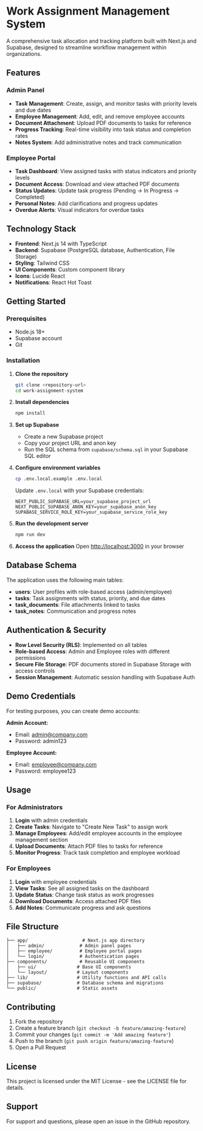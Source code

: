 # Work Assignment Management System

A comprehensive task allocation and tracking platform built with Next.js and Supabase, designed to streamline workflow management within organizations.

## Features

### Admin Panel
- **Task Management**: Create, assign, and monitor tasks with priority levels and due dates
- **Employee Management**: Add, edit, and remove employee accounts
- **Document Attachment**: Upload PDF documents to tasks for reference
- **Progress Tracking**: Real-time visibility into task status and completion rates
- **Notes System**: Add administrative notes and track communication

### Employee Portal
- **Task Dashboard**: View assigned tasks with status indicators and priority levels
- **Document Access**: Download and view attached PDF documents
- **Status Updates**: Update task progress (Pending → In Progress → Completed)
- **Personal Notes**: Add clarifications and progress updates
- **Overdue Alerts**: Visual indicators for overdue tasks

## Technology Stack

- **Frontend**: Next.js 14 with TypeScript
- **Backend**: Supabase (PostgreSQL database, Authentication, File Storage)
- **Styling**: Tailwind CSS
- **UI Components**: Custom component library
- **Icons**: Lucide React
- **Notifications**: React Hot Toast

## Getting Started

### Prerequisites
- Node.js 18+ 
- Supabase account
- Git

### Installation

1. **Clone the repository**
   ```bash
   git clone <repository-url>
   cd work-assignment-system
   ```

2. **Install dependencies**
   ```bash
   npm install
   ```

3. **Set up Supabase**
   - Create a new Supabase project
   - Copy your project URL and anon key
   - Run the SQL schema from `supabase/schema.sql` in your Supabase SQL editor

4. **Configure environment variables**
   ```bash
   cp .env.local.example .env.local
   ```
   
   Update `.env.local` with your Supabase credentials:
   ```
   NEXT_PUBLIC_SUPABASE_URL=your_supabase_project_url
   NEXT_PUBLIC_SUPABASE_ANON_KEY=your_supabase_anon_key
   SUPABASE_SERVICE_ROLE_KEY=your_supabase_service_role_key
   ```

5. **Run the development server**
   ```bash
   npm run dev
   ```

6. **Access the application**
   Open [http://localhost:3000](http://localhost:3000) in your browser

## Database Schema

The application uses the following main tables:

- **users**: User profiles with role-based access (admin/employee)
- **tasks**: Task assignments with status, priority, and due dates
- **task_documents**: File attachments linked to tasks
- **task_notes**: Communication and progress notes

## Authentication & Security

- **Row Level Security (RLS)**: Implemented on all tables
- **Role-based Access**: Admin and Employee roles with different permissions
- **Secure File Storage**: PDF documents stored in Supabase Storage with access controls
- **Session Management**: Automatic session handling with Supabase Auth

## Demo Credentials

For testing purposes, you can create demo accounts:

**Admin Account:**
- Email: admin@company.com
- Password: admin123

**Employee Account:**
- Email: employee@company.com  
- Password: employee123

## Usage

### For Administrators

1. **Login** with admin credentials
2. **Create Tasks**: Navigate to "Create New Task" to assign work
3. **Manage Employees**: Add/edit employee accounts in the employee management section
4. **Upload Documents**: Attach PDF files to tasks for reference
5. **Monitor Progress**: Track task completion and employee workload

### For Employees

1. **Login** with employee credentials
2. **View Tasks**: See all assigned tasks on the dashboard
3. **Update Status**: Change task status as work progresses
4. **Download Documents**: Access attached PDF files
5. **Add Notes**: Communicate progress and ask questions

## File Structure

```
├── app/                    # Next.js app directory
│   ├── admin/             # Admin panel pages
│   ├── employee/          # Employee portal pages
│   └── login/             # Authentication pages
├── components/            # Reusable UI components
│   ├── ui/               # Base UI components
│   └── layout/           # Layout components
├── lib/                  # Utility functions and API calls
├── supabase/             # Database schema and migrations
└── public/               # Static assets
```

## Contributing

1. Fork the repository
2. Create a feature branch (`git checkout -b feature/amazing-feature`)
3. Commit your changes (`git commit -m 'Add amazing feature'`)
4. Push to the branch (`git push origin feature/amazing-feature`)
5. Open a Pull Request

## License

This project is licensed under the MIT License - see the LICENSE file for details.

## Support

For support and questions, please open an issue in the GitHub repository.
